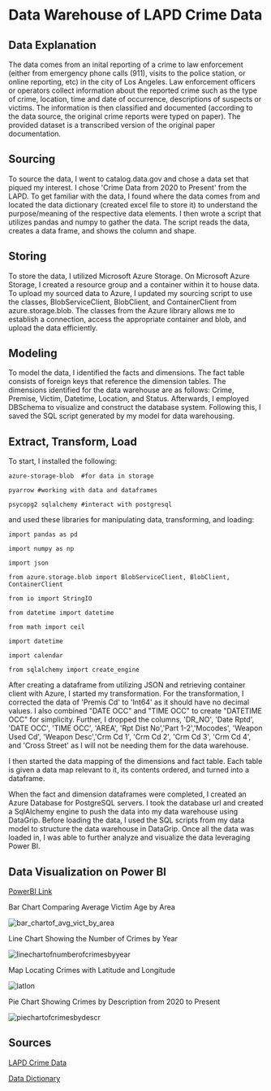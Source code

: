 # Data Warehouse of LAPD Crime Data

## Data Explanation
The data comes from an inital reporting of a crime to law enforcement (either from emergency phone calls (911), visits to the police station, or online reporting, etc) in the city of Los Angeles. Law enforcement officers or operators collect information about the reported crime such as the type of crime, location, time and date of occurrence, descriptions of suspects or victims. The information is then classified and documented (according to the data source, the original crime reports were typed on paper). The provided dataset is a transcribed version of the original paper documentation.

## Sourcing 

To source the data, I went to catalog.data.gov and chose a data set that piqued my interest. I chose 'Crime Data from 2020 to Present' from the LAPD. To get familiar with the data, I found where the data comes from and located the data dictionary (created excel file to store it) to understand the purpose/meaning of the respective data elements. I then wrote a script that utilizes pandas and numpy to gather the data. The script reads the data, creates a data frame, and shows the column and shape. 

## Storing

To store the data, I utilized Microsoft Azure Storage. On Microsoft Azure Storage, I created a resource group and a container within it to house data. To upload my sourced data to Azure, I updated my sourcing script to use the classes, BlobServiceClient, BlobClient, and ContainerClient from azure.storage.blob. The classes from the Azure library allows me to establish a connection, access the appropriate container and blob, and upload the data efficiently.

## Modeling

To model the data, I identified the facts and dimensions. The fact table consists of foreign keys that reference the dimension tables. The dimensions identified for the data warehouse are as follows: Crime, Premise, Victim, Datetime, Location, and Status. Afterwards, I employed DBSchema to visualize and construct the database system. Following this, I saved the SQL script generated by my model for data warehousing. 

## Extract, Transform, Load

To start, I installed the following:

    azure-storage-blob  #for data in storage

    pyarrow #working with data and dataframes

    psycopg2 sqlalchemy #interact with postgresql
  
and used these libraries for manipulating data, transforming, and loading: 

    import pandas as pd 

    import numpy as np

    import json

    from azure.storage.blob import BlobServiceClient, BlobClient, ContainerClient

    from io import StringIO

    from datetime import datetime 

    from math import ceil

    import datetime

    import calendar

    from sqlalchemy import create_engine


After creating a dataframe from utilizing JSON and retrieving container client with Azure, I started my transformation. For the transformation, I corrected the data of 'Premis Cd' to 'Int64' as it should have no decimal values. I also combined "DATE OCC" and "TIME OCC" to create "DATETIME OCC" for simplicity. Further, I dropped the columns, 'DR_NO', 'Date Rptd', 'DATE OCC', 'TIME OCC', 'AREA', 'Rpt Dist No','Part 1-2','Mocodes', 'Weapon Used Cd', 'Weapon Desc','Crm Cd 1', 'Crm Cd 2', 'Crm Cd 3', 'Crm Cd 4', and 'Cross Street' as I will not be needing them for the data warehouse.

I then started the data mapping of the dimensions and fact table. Each table is given a data map relevant to it, its contents ordered, and turned into a dataframe. 

When the fact and dimension dataframes were completed, I created an Azure Database for PostgreSQL servers.
I took the database url and created a SqlAlchemy engine to push the data into my data warehouse using DataGrip.
Before loading the data, I used the SQL scripts from my data model to structure the data warehouse in DataGrip.
Once all the data was loaded in, I was able to further analyze and visualize the data leveraging Power BI.

## Data Visualization on Power BI

[PowerBI Link](https://cuny907-my.sharepoint.com/:u:/g/personal/jeffery_liu02_login_cuny_edu/EUNAHHHGcXVAgov9Ob07UtcBeBkH69n87BlrPtuZTGkWPw?e=mbavx3)

Bar Chart Comparing Average Victim Age by Area

![bar_chartof_avg_vict_by_area](https://github.com/jeffeleu/DataWarehouse_LAPD_Crime__Data/assets/160162018/d3c0133b-6d4f-4464-87dd-a14fe24368ae)

Line Chart Showing the Number of Crimes by Year

![linechartofnumberofcrimesbyyear](https://github.com/jeffeleu/DataWarehouse_LAPD_Crime__Data/assets/160162018/568517aa-35fc-45f4-b5bb-3dba4596b0be)

Map Locating Crimes with Latitude and Longitude

![latlon](https://github.com/jeffeleu/DataWarehouse_LAPD_Crime__Data/assets/160162018/4b698ed9-49f1-4a1f-8a19-003a0bdad79e)

Pie Chart Showing Crimes by Description from 2020 to Present

![piechartofcrimesbydescr](https://github.com/jeffeleu/DataWarehouse_LAPD_Crime__Data/assets/160162018/c2dbef8e-8253-4ab4-8032-99b41994f20b)

## Sources
[LAPD Crime Data](https://catalog.data.gov/dataset/crime-data-from-2020-to-present)

[Data Dictionary](https://data.lacity.org/Public-Safety/Crime-Data-from-2020-to-Present/2nrs-mtv8/about_data)
